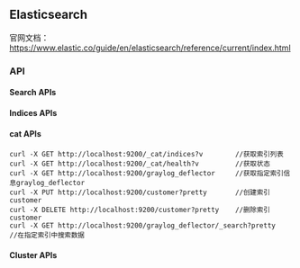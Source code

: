 ## Elasticsearch

官网文档：https://www.elastic.co/guide/en/elasticsearch/reference/current/index.html

### API
#### Search APIs
#### Indices APIs
#### cat APIs
``` text
curl -X GET http://localhost:9200/_cat/indices?v		//获取索引列表
curl -X GET http://localhost:9200/_cat/health?v			//获取状态
curl -X GET http://localhost:9200/graylog_deflector		//获取指定索引信息graylog_deflector
curl -X PUT http://localhost:9200/customer?pretty		//创建索引customer
curl -X DELETE http://localhost:9200/customer?pretty	//删除索引customer
curl -X GET http://localhost:9200/graylog_deflector/_search?pretty		//在指定索引中搜索数据

```
#### Cluster APIs



